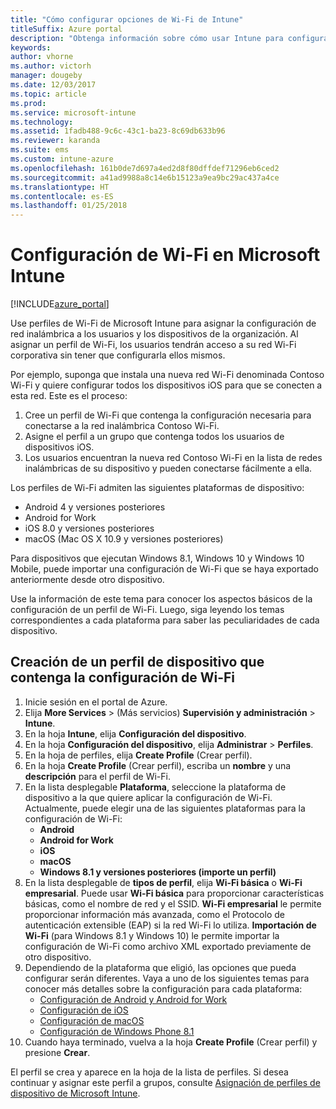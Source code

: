 ```yaml
---
title: "Cómo configurar opciones de Wi-Fi de Intune"
titleSuffix: Azure portal
description: "Obtenga información sobre cómo usar Intune para configurar conexiones Wi-Fi en los dispositivos que administra\"."
keywords: 
author: vhorne
ms.author: victorh
manager: dougeby
ms.date: 12/03/2017
ms.topic: article
ms.prod: 
ms.service: microsoft-intune
ms.technology: 
ms.assetid: 1fadb488-9c6c-43c1-ba23-8c69db633b96
ms.reviewer: karanda
ms.suite: ems
ms.custom: intune-azure
ms.openlocfilehash: 161b0de7d697a4ed2d8f80dffdef71296eb6ced2
ms.sourcegitcommit: a41ad9988a8c14e6b15123a9ea9bc29ac437a4ce
ms.translationtype: HT
ms.contentlocale: es-ES
ms.lasthandoff: 01/25/2018
---
```

# <a name="how-to-configure-wi-fi-settings-in-microsoft-intune"></a>Configuración de Wi-Fi en Microsoft Intune

[!INCLUDE[azure_portal](./includes/azure_portal.md)]

Use perfiles de Wi-Fi de Microsoft Intune para asignar la configuración de red inalámbrica a los usuarios y los dispositivos de la organización. Al asignar un perfil de Wi-Fi, los usuarios tendrán acceso a su red Wi-Fi corporativa sin tener que configurarla ellos mismos.

Por ejemplo, suponga que instala una nueva red Wi-Fi denominada Contoso Wi-Fi y quiere configurar todos los dispositivos iOS para que se conecten a esta red. Este es el proceso:

1. Cree un perfil de Wi-Fi que contenga la configuración necesaria para conectarse a la red inalámbrica Contoso Wi-Fi.
2. Asigne el perfil a un grupo que contenga todos los usuarios de dispositivos iOS.
3. Los usuarios encuentran la nueva red Contoso Wi-Fi en la lista de redes inalámbricas de su dispositivo y pueden conectarse fácilmente a ella.

Los perfiles de Wi-Fi admiten las siguientes plataformas de dispositivo:

- Android 4 y versiones posteriores
- Android for Work
- iOS 8.0 y versiones posteriores
- macOS (Mac OS X 10.9 y versiones posteriores)

Para dispositivos que ejecutan Windows 8.1, Windows 10 y Windows 10 Mobile, puede importar una configuración de Wi-Fi que se haya exportado anteriormente desde otro dispositivo.

Use la información de este tema para conocer los aspectos básicos de la configuración de un perfil de Wi-Fi. Luego, siga leyendo los temas correspondientes a cada plataforma para saber las peculiaridades de cada dispositivo.

## <a name="create-a-device-profile-containing-wi-fi-settings"></a>Creación de un perfil de dispositivo que contenga la configuración de Wi-Fi

1. Inicie sesión en el portal de Azure.
2. Elija **More Services** >  (Más servicios) **Supervisión y administración** > **Intune**.
3. En la hoja **Intune**, elija **Configuración del dispositivo**.
2. En la hoja **Configuración del dispositivo**, elija **Administrar** > **Perfiles**.
3. En la hoja de perfiles, elija **Create Profile** (Crear perfil).
4. En la hoja **Create Profile** (Crear perfil), escriba un **nombre** y una **descripción** para el perfil de Wi-Fi.
5. En la lista desplegable **Plataforma**, seleccione la plataforma de dispositivo a la que quiere aplicar la configuración de Wi-Fi. Actualmente, puede elegir una de las siguientes plataformas para la configuración de Wi-Fi:
    - **Android**
    - **Android for Work**
    - **iOS**
    - **macOS**
    - **Windows 8.1 y versiones posteriores (importe un perfil)**
6. En la lista desplegable de **tipos de perfil**, elija **Wi-Fi básica** o **Wi-Fi empresarial**. Puede usar **Wi-Fi básica** para proporcionar características básicas, como el nombre de red y el SSID. **Wi-Fi empresarial** le permite proporcionar información más avanzada, como el Protocolo de autenticación extensible (EAP) si la red Wi-Fi lo utiliza. **Importación de Wi-Fi** (para Windows 8.1 y Windows 10) le permite importar la configuración de Wi-Fi como archivo XML exportado previamente de otro dispositivo.
7. Dependiendo de la plataforma que eligió, las opciones que pueda configurar serán diferentes. Vaya a uno de los siguientes temas para conocer más detalles sobre la configuración para cada plataforma:
    - [Configuración de Android y Android for Work](wi-fi-settings-android.md)
    - [Configuración de iOS](wi-fi-settings-ios.md)
    - [Configuración de macOS](wi-fi-settings-macos.md)
    - [Configuración de Windows Phone 8.1](wi-fi-settings-import-windows-8-1.md)
8. Cuando haya terminado, vuelva a la hoja **Create Profile** (Crear perfil) y presione **Crear**.

El perfil se crea y aparece en la hoja de la lista de perfiles.
Si desea continuar y asignar este perfil a grupos, consulte [Asignación de perfiles de dispositivo de Microsoft Intune](device-profile-assign.md).
